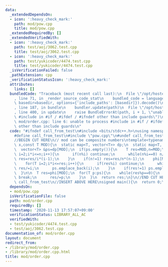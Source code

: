 ```yaml
---
data:
  _extendedDependsOn:
  - icon: ':heavy_check_mark:'
    path: mod/pow.cpp
    title: mod/pow.cpp
  _extendedRequiredBy: []
  _extendedVerifiedWith:
  - icon: ':heavy_check_mark:'
    path: test/aoj/3062.test.cpp
    title: test/aoj/3062.test.cpp
  - icon: ':heavy_check_mark:'
    path: test/yukicoder/4474.test.cpp
    title: test/yukicoder/4474.test.cpp
  _isVerificationFailed: false
  _pathExtension: cpp
  _verificationStatusIcon: ':heavy_check_mark:'
  attributes:
    links: []
  bundledCode: "Traceback (most recent call last):\n  File \"/opt/hostedtoolcache/Python/3.9.6/x64/lib/python3.9/site-packages/onlinejudge_verify/documentation/build.py\"\
    , line 71, in _render_source_code_stat\n    bundled_code = language.bundle(stat.path,\
    \ basedir=basedir, options={'include_paths': [basedir]}).decode()\n  File \"/opt/hostedtoolcache/Python/3.9.6/x64/lib/python3.9/site-packages/onlinejudge_verify/languages/cplusplus.py\"\
    , line 187, in bundle\n    bundler.update(path)\n  File \"/opt/hostedtoolcache/Python/3.9.6/x64/lib/python3.9/site-packages/onlinejudge_verify/languages/cplusplus_bundle.py\"\
    , line 400, in update\n    raise BundleErrorAt(path, i + 1, \"unable to process\
    \ #include in #if / #ifdef / #ifndef other than include guards\")\nonlinejudge_verify.languages.cplusplus_bundle.BundleErrorAt:\
    \ mod/order.cpp: line 6: unable to process #include in #if / #ifdef / #ifndef\
    \ other than include guards\n"
  code: "#ifndef call_from_test\n#include <bits/stdc++.h>\nusing namespace std;\n\n\
    #define call_from_test\n#include \"pow.cpp\"\n#undef call_from_test\n\n#endif\n\
    //BEGIN CUT HERE\n// mod can be composite numbers\ntemplate<typename T>\nT order(T\
    \ x,const T MOD){\n  static map<T, vector<T>> dp;\n  static map<T, T> phi;\n\n\
    \  vector<T> &ps=dp[MOD];\n  if(ps.empty()){\n    T res=MOD,n=MOD;\n    for(T\
    \ i=2;i*i<=n;i++){\n      if(n%i) continue;\n      while(n%i==0) n/=i;\n     \
    \ res=res/i*(i-1);\n    }\n    if(n!=1) res=res/n*(n-1);\n    phi[MOD]=res;\n\n\
    \    for(T i=2;i*i<=res;i++){\n      if(res%i) continue;\n      while(res%i==0)\
    \ res/=i;\n      ps.emplace_back(i);\n    }\n    if(res!=1) ps.emplace_back(res);\n\
    \  }\n\n  T res=phi[MOD];\n  for(T p:ps){\n    while(res%p==0){\n      if(mod_pow(x,res/p,MOD)!=1)\
    \ break;\n      res/=p;\n    }\n  }\n  return res;\n}\n//END CUT HERE\n#ifndef\
    \ call_from_test\n//INSERT ABOVE HERE\nsigned main(){\n  return 0;\n}\n#endif\n"
  dependsOn:
  - mod/pow.cpp
  isVerificationFile: false
  path: mod/order.cpp
  requiredBy: []
  timestamp: '2020-11-13 17:57:07+09:00'
  verificationStatus: LIBRARY_ALL_AC
  verifiedWith:
  - test/yukicoder/4474.test.cpp
  - test/aoj/3062.test.cpp
documentation_of: mod/order.cpp
layout: document
redirect_from:
- /library/mod/order.cpp
- /library/mod/order.cpp.html
title: mod/order.cpp
---
```

